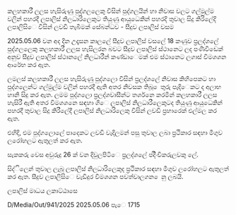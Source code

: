 කලහකාරී ලලස හැසිරුණු පුද්ගලලෙකු විසින් පුද්ගලයින් හා නිවාස වලට ගල්මුල්ම වලින් පහරදී ලපාලිස් නිලධාරිලෙකුට තියුණු ආයුධෙකින් පහරදි තුවාල සිදු කිරිලේදි ලපාලිසිෙ විසින් ලවඩි තැබීමක් සේබන්ධව - සීදුව ලපාලිස් වසම

2025.05.06 වන අද දින උදෑසන කාලලේ සීදුව ලපාලිස් වසලේ 18 කණුව ප්‍රලද්ශලේ පුද්ගලලෙකු කලහකාරී ලලස හැසිලරන බවට සීදුව ලපාලිස් ස්ථානෙට ලද පණිවිඩෙක් අනුව සීදුව ලපාලිස් ස්ථානලේ නිලධාරීන් කණ්ඩාෙමක් එම ස්ථානෙට ලගාස් විමශශන ආරේභ කර ඇත.

ලමලස් කලහකාරී ලලස හැසිරුණු පුද්ගලො විසින් ප්‍රලද්ශලේ නිවාස කිහිපෙකට හා පුද්ගලෙන්ට ගල්මුල්ම වලින් පහරදී ඇති අතර නිවසක තිබූ ෙතුරු පැදිෙකට ද අලාභ හානි සිදු කර ඇත. ලමම පුද්ගලො ප්‍රලද්ශවාසීන්ට තර්ශනෙ කරමින් කලහකාරී ලලස හැසිරී ඇති අතර විමශශනෙ සඳහා ගිෙ ලපාලිස් නිලධාරීලෙකුටද තියුණු ආයුධෙකින් පහරදී තුවාල සිදු කිරීලේදී ලපාලිස් නිලධාරිලෙකු විසින් ලවඩි ප්‍රහාරෙක් එල්මල කර ඇත.

එහිදි, එම පුද්ගලොලේ පාදෙකට ලවඩි වැදිලමන් පසු තුවාල ලබා ප්‍රථිකාර සඳහා මීගුව ලරෝහලට ඇතුලත් කර ඇත.

සැකකරු වෙස අවුරුදු 26 ක් වන දිවුලපිටිෙ ප්‍රලද්ශලේ පදිිංචිකරුලවකු ලේ.

සිද්ිලෙන් තුවාල ලැබූ ලපාලිස් නිලධාරිලෙකුද ප්‍රථිකාර සඳහා මීගුව ලරෝහලට ඇතුලත් කර ඇත. සීදුව ලපාලිසිෙ වැඩිදුර විමශශන පවත්වාලගන ෙනු ලබයි.

ලපාලිස් මාධය ලකාට්ඨාසෙ

D/Media/Out/941/2025 2025.05.06 පැෙ 1715